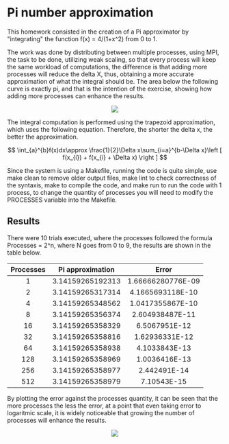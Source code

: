 # Pi number approximation

This homework consisted in the creation of a Pi approximator by "integrating" the function f(x) = 4/(1+x^2) from 0 to 1.

The work was done by distributing between multiple processes, using MPI, the task to be done, utilizing weak scaling, so that every process will keep the same workload of computations, the difference is that adding more processes will reduce the delta X, thus, obtaining a more accurate approximation of what the integral should be. The area below the following curve is exactly pi, and that is the intention of the exercise, showing how adding more processes can enhance the results. 

<p align="center">
  <img src="https://user-images.githubusercontent.com/18760154/231065792-b40f1d9a-76bf-4929-bb78-8be7007e7ab0.png" />
</p>

The integral computation is performed using the trapezoid approximation, which uses the following equation. Therefore, the shorter the delta x, the better the approximation.

$$ \int_{a}^{b}f(x)dx\approx \frac{1}{2}\Delta x\sum_{i=a}^{b-\Delta x}\left [ f(x_{i}) + f(x_{i} + \Delta x) \right ] $$


Since the system is using a Makefile, running the code is quite simple, use make clean to remove older output files, make lint to check correctness of the syntaxis, make to compile the code, and make run to run the code with 1 process, to change the quantity of processes you will need to modify the PROCESSES variable into the Makefile.

## Results

There were 10 trials executed, where the processes followed the formula Processes = 2^n, where N goes from 0 to 9, the results are shown in the table below.

| **Processes** | **Pi approximation** |     **Error**     |
|:-------------:|:--------------------:|:-----------------:|
|       1       |   3.14159265192313   | 1.66666280776E-09 |
|       2       |   3.14159265317314   |  4.1665693118E-10 |
|       4       |   3.14159265348562   |  1.0417355867E-10 |
|       8       |   3.14159265356374   |  2.604938487E-11  |
|       16      |   3.14159265358329   |   6.5067951E-12   |
|       32      |   3.14159265358816   |   1.62936331E-12  |
|       64      |   3.14159265358938   |   4.1033843E-13   |
|      128      |   3.14159265358969   |   1.0036416E-13   |
|      256      |   3.14159265358977   |    2.442491E-14   |
|      512      |   3.14159265358979   |    7.10543E-15    |

By plotting the error against the processes quantity, it can be seen that the more processes the less the error, at a point that even taking error to logaritmic scale, it is widely noticeable that growing the number of processes will enhance the results.

<p align="center">
  <img src="https://user-images.githubusercontent.com/18760154/231334972-2eeba1e1-035a-49ab-9233-ad6cc813f2f1.png" />
</p>

